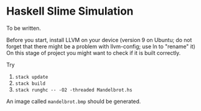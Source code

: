 # Haskell Slime Simulation
To be written.

Before you start, install LLVM on your device (version 9 on Ubuntu; do not forget that there might be a problem with llvm-config; use ln to "rename" it)
On this stage of project you might want to check if it is built correctly.

Try
1. `stack update`
2. `stack build`
3. `stack runghc -- -O2 -threaded Mandelbrot.hs`

An image called `mandelbrot.bmp` should be generated. 
